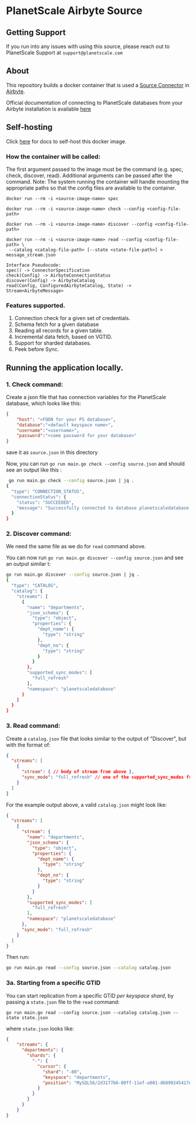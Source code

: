 # PlanetScale Airbyte Source

## Getting Support

If you run into any issues with using this source, please reach out to PlanetScale Support at `support@planetscale.com`

## About 
This repository builds a docker container that is used a [Source Connector](https://docs.airbyte.com/understanding-airbyte/airbyte-specification#source) in [Airbyte](https://airbyte.com/).

Official documentation of connecting to PlanetScale databases from your Airbyte installation is available [here](https://planetscale.com/docs/integrations/airbyte)

## Self-hosting

Click [here](docs/airbyte.md) for docs to self-host this docker image.

### How the container will be called:
The first argument passed to the image must be the command (e.g. spec, check, discover, read).
Additional arguments can be passed after the command.
Note: The system running the container will handle mounting the appropriate paths so that the config files are available to the container.
```
docker run --rm -i <source-image-name> spec

docker run --rm -i <source-image-name> check --config <config-file-path>

docker run --rm -i <source-image-name> discover --config <config-file-path>

docker run --rm -i <source-image-name> read --config <config-file-path> \
 --catalog <catalog-file-path> [--state <state-file-path>] > message_stream.json
```

```
Interface Pseudocode:
spec() -> ConnectorSpecification
check(Config) -> AirbyteConnectionStatus
discover(Config) -> AirbyteCatalog
read(Config, ConfiguredAirbyteCatalog, State) -> Stream<AirbyteMessage>
```

### Features supported.
1. Connection check for a given set of credentials.
2. Schema fetch for a given database
3. Reading all records for a given table.
4. Incremental data fetch, based on VGTID.
5. Support for sharded databases.
6. Peek before Sync.

## Running the application locally.

### 1. Check command:
Create a json file that has connection variables for the PlanetScale database, which looks like this:


``` json
{
    "host": "<FQDN for your PS database>",
    "database":"<default keyspace name>",
    "username":"<username>",
    "password":"<some password for your database>"
}
```

save it as `source.json` in this directory

Now, you can run `go run main.go check --config source.json` and should see an output like this :


``` bash
 go run main.go check --config source.json | jq .
{
  "type": "CONNECTION_STATUS",
  "connectionStatus": {
    "status": "SUCCEEDED",
    "message": "Successfully connected to database planetscaledatabase at host 7hnhokoiid3c.us-east-3.psdb.cloud with username tzmqspqq1wrz"
  }
}
```

### 2. Discover command:

We need the same file as we do for `read` command above.

You can now run `go run main.go discover --config source.json` and see an output similar t:


``` bash
go run main.go discover --config source.json | jq .
{
  "type": "CATALOG",
  "catalog": {
    "streams": [
      {
        "name": "departments",
        "json_schema": {
          "type": "object",
          "properties": {
            "dept_name": {
              "type": "string"
            },
            "dept_no": {
              "type": "string"
            }
          }
        },
        "supported_sync_modes": [
          "full_refresh"
        ],
        "namespace": "planetscaledatabase"
      }
    ]
  }
}
```

### 3. Read command:
Create a `catalog.json` file that looks similar to the output of "Discover", but with the format of:
```json
{
  "streams": [
    {
      "stream": { // body of stream from above },
      "sync_mode": "full_refresh" // one of the supported_sync_modes from above
    }
  ]
}
```
For the example output above, a valid `catalog.json` might look like:
```json
{
  "streams": [
    {
      "stream": {
        "name": "departments",
        "json_schema": {
          "type": "object",
          "properties": {
            "dept_name": {
              "type": "string"
            },
            "dept_no": {
              "type": "string"
            }
          }
        },
        "supported_sync_modes": [
          "full_refresh"
        ],
        "namespace": "planetscaledatabase"
      },
      "sync_mode": "full_refresh"
    }
  ]
}
```

Then run:
```bash
go run main.go read --config source.json --catalog catalog.json
```

### 3a. Starting from a specific GTID
You can start replication from a specific GTID _per keyspace shard_, by passing a `state.json` file to the `read` command:
```
go run main.go read --config source.json --catalog catalog.json --state state.json
```

where `state.json` looks like:
```json
{
    "streams": {
      "departments": {
        "shards": {
          "-": {
            "cursor": {
              "shard": "-80",
              "keyspace": "departments",
              "position": "MySQL56/2d3177b6-00ff-11ef-a001-d6899245417e:1-152,2dcd54e6-00ff-11ef-80a9-e27694e22958:1-42" // the GTID to start from
            }
          }
        }
      }
    }
}
```